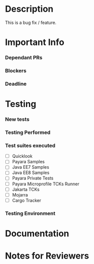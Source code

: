 <!--- Title your PR with a Jira reference (if available) followed by brief description - for example: "PAYARA-1234 Add readme file" -->

# Description
This is a bug fix / feature. <!-- delete/modify as applicable-->

<!-- fixes GitHub issue? - provide a link to that issue here -->

<!-- Provide some context here -->

<!--- Please provide enough information here about the what and why of your change. Target for developers of any experience level to understand -->

# Important Info

### Dependant PRs <!-- delete as applicable -->
<!--- Link any related or dependant PRs here with brief description why -->

### Blockers <!-- delete as applicable -->
<!-- Detail any blockers with links/info -->

### Deadline <!-- delete as applicable -->
<!-- Detail any deadlines, why? -->

# Testing

### New tests
<!-- Link to the test suite PR or provide info -->

### Testing Performed
<!--- Please describe how you tested these changes.  -->

### Test suites executed
<!-- Which test suites did you run this against? put an 'x' in the appropriate box(s). Feel free to add others.-->
- [ ] Quicklook
- [ ] Payara Samples
- [ ] Java EE7 Samples
- [ ] Java EE8 Samples
- [ ] Payara Private Tests
- [ ] Payara Microprofile TCKs Runner
- [ ] Jakarta TCKs
- [ ] Mojarra
- [ ] Cargo Tracker

### Testing Environment
<!--- Which OS, JDK, Maven version did you use? - for example "Zulu JDK 1.8_212 on Ubuntu 18.04 with Maven 3.6.0"-->

# Documentation
<!-- Link to the documentation PR where applicable -->

# Notes for Reviewers
<!-- Please give notes for any reviewers. The code should explain itself, but where should they start? Do you want feedback on anything specific? -->
<!-- Have you tagged any appropriate reviewers?-->
